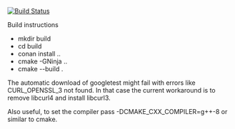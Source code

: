 [![Build Status](https://travis-ci.org/Zitrax/zit.svg?branch=master)](https://travis-ci.org/Zitrax/zit)

Build instructions

* mkdir build
* cd build
* conan install ..
* cmake -GNinja ..
* cmake --build .

The automatic download of googletest might fail with errors like CURL_OPENSSL_3
not found. In that case the current workaround is to remove libcurl4 and install
libcurl3.

Also useful, to set the compiler pass -DCMAKE_CXX_COMPILER=g++-8 or similar to
cmake.
